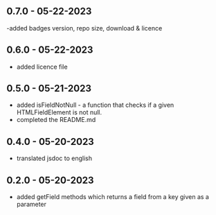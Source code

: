 ## 0.7.0 - 05-22-2023

-added badges version, repo size, download & licence

## 0.6.0 - 05-22-2023

- added licence file

## 0.5.0 - 05-21-2023

- added isFieldNotNull - a function that checks if a given HTMLFieldElement is not null.
- completed the README.md

## 0.4.0 - 05-20-2023

- translated jsdoc to english

## 0.2.0 - 05-20-2023

- added getField methods which returns a field from a key given as a parameter
